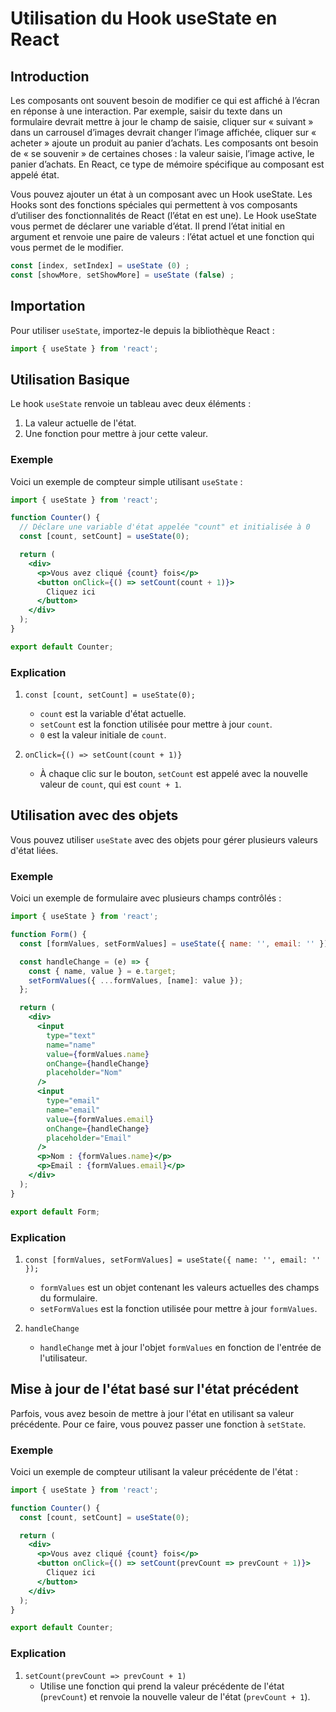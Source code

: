 # Utilisation du Hook useState en React

## Introduction

Les composants ont souvent besoin de modifier ce qui est affiché à l’écran en réponse à une interaction. Par exemple, saisir du texte dans un formulaire devrait mettre à jour le champ de saisie, cliquer sur « suivant » dans un carrousel d’images devrait changer l’image affichée, cliquer sur « acheter » ajoute un produit au panier d’achats. Les composants ont besoin de « se souvenir » de certaines choses : la valeur saisie, l’image active, le panier d’achats. En React, ce type de mémoire spécifique au composant est appelé état.

Vous pouvez ajouter un état à un composant avec un Hook useState. Les Hooks sont des fonctions spéciales qui permettent à vos composants d’utiliser des fonctionnalités de React (l’état en est une). Le Hook useState vous permet de déclarer une variable d’état. Il prend l’état initial en argument et renvoie une paire de valeurs : l’état actuel et une fonction qui vous permet de le modifier.


```jsx
const [index, setIndex] = useState (0) ;
const [showMore, setShowMore] = useState (false) ;
```

## Importation

Pour utiliser `useState`, importez-le depuis la bibliothèque React :

```jsx
import { useState } from 'react';
```

## Utilisation Basique

Le hook `useState` renvoie un tableau avec deux éléments :
1. La valeur actuelle de l'état.
2. Une fonction pour mettre à jour cette valeur.

### Exemple

Voici un exemple de compteur simple utilisant `useState` :

```jsx
import { useState } from 'react';

function Counter() {
  // Déclare une variable d'état appelée "count" et initialisée à 0
  const [count, setCount] = useState(0);

  return (
    <div>
      <p>Vous avez cliqué {count} fois</p>
      <button onClick={() => setCount(count + 1)}>
        Cliquez ici
      </button>
    </div>
  );
}

export default Counter;
```

### Explication

1. `const [count, setCount] = useState(0);`
   - `count` est la variable d'état actuelle.
   - `setCount` est la fonction utilisée pour mettre à jour `count`.
   - `0` est la valeur initiale de `count`.

2. `onClick={() => setCount(count + 1)}`
   - À chaque clic sur le bouton, `setCount` est appelé avec la nouvelle valeur de `count`, qui est `count + 1`.

## Utilisation avec des objets

Vous pouvez utiliser `useState` avec des objets pour gérer plusieurs valeurs d'état liées.

### Exemple

Voici un exemple de formulaire avec plusieurs champs contrôlés :

```jsx
import { useState } from 'react';

function Form() {
  const [formValues, setFormValues] = useState({ name: '', email: '' });

  const handleChange = (e) => {
    const { name, value } = e.target;
    setFormValues({ ...formValues, [name]: value });
  };

  return (
    <div>
      <input 
        type="text" 
        name="name" 
        value={formValues.name} 
        onChange={handleChange} 
        placeholder="Nom"
      />
      <input 
        type="email" 
        name="email" 
        value={formValues.email} 
        onChange={handleChange} 
        placeholder="Email"
      />
      <p>Nom : {formValues.name}</p>
      <p>Email : {formValues.email}</p>
    </div>
  );
}

export default Form;
```

### Explication

1. `const [formValues, setFormValues] = useState({ name: '', email: '' });`
   - `formValues` est un objet contenant les valeurs actuelles des champs du formulaire.
   - `setFormValues` est la fonction utilisée pour mettre à jour `formValues`.

2. `handleChange`
   - `handleChange` met à jour l'objet `formValues` en fonction de l'entrée de l'utilisateur.

## Mise à jour de l'état basé sur l'état précédent

Parfois, vous avez besoin de mettre à jour l'état en utilisant sa valeur précédente. Pour ce faire, vous pouvez passer une fonction à `setState`.

### Exemple

Voici un exemple de compteur utilisant la valeur précédente de l'état :

```jsx
import { useState } from 'react';

function Counter() {
  const [count, setCount] = useState(0);

  return (
    <div>
      <p>Vous avez cliqué {count} fois</p>
      <button onClick={() => setCount(prevCount => prevCount + 1)}>
        Cliquez ici
      </button>
    </div>
  );
}

export default Counter;
```

### Explication

1. `setCount(prevCount => prevCount + 1)`
   - Utilise une fonction qui prend la valeur précédente de l'état (`prevCount`) et renvoie la nouvelle valeur de l'état (`prevCount + 1`).
